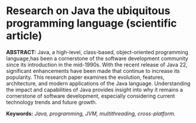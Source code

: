 # Research оn Java the ubiquitous programming language (scientific article)

__ABSTRACT:__ Java, a high-level, class-based, object-oriented programming language,has been a cornerstone of the software development community since its introduction in the mid-1990s. With the recent release of Java 22, significant enhancements have been made that continue to increase its popularity. This research paper examines the evolution, features, architecture, and modern applications of the Java language. Understanding the impact and capabilities of Java provides insight into why it remains a cornerstone of software development, especially considering current technology trends and future growth.

__Keywords:__ _Java, programming, JVM, multithreading, cross-platform._

